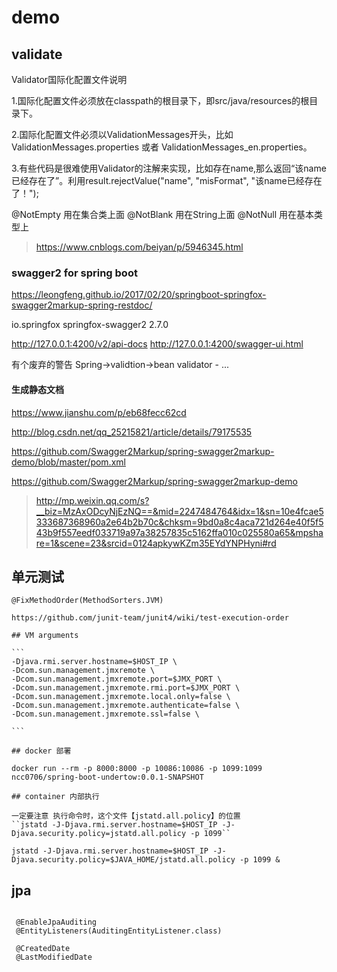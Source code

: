 # demo

## validate

Validator国际化配置文件说明

1.国际化配置文件必须放在classpath的根目录下，即src/java/resources的根目录下。

2.国际化配置文件必须以ValidationMessages开头，比如ValidationMessages.properties 或者 ValidationMessages_en.properties。

3.有些代码是很难使用Validator的注解来实现，比如存在name,那么返回“该name已经存在了”。利用result.rejectValue("name", "misFormat", "该name已经存在了！");

@NotEmpty 用在集合类上面
@NotBlank 用在String上面
@NotNull    用在基本类型上

> https://www.cnblogs.com/beiyan/p/5946345.html

### swagger2 for spring boot

https://leongfeng.github.io/2017/02/20/springboot-springfox-swagger2markup-spring-restdoc/

<!-- https://mvnrepository.com/artifact/io.springfox/springfox-swagger2 -->
<dependency>
    <groupId>io.springfox</groupId>
    <artifactId>springfox-swagger2</artifactId>
    <version>2.7.0</version>
</dependency>

http://127.0.0.1:4200/v2/api-docs
http://127.0.0.1:4200/swagger-ui.html

有个废弃的警告 Spring->validtion->bean validator - ...



#### 生成静态文档

https://www.jianshu.com/p/eb68fecc62cd

http://blog.csdn.net/qq_25215821/article/details/79175535

https://github.com/Swagger2Markup/spring-swagger2markup-demo/blob/master/pom.xml

https://github.com/Swagger2Markup/spring-swagger2markup-demo


> http://mp.weixin.qq.com/s?__biz=MzAxODcyNjEzNQ==&mid=2247484764&idx=1&sn=10e4fcae5333687368960a2e64b2b70c&chksm=9bd0a8c4aca721d264e40f5f543b9f557eedf033719a97a38257835c5162ffa010c025580a65&mpshare=1&scene=23&srcid=0124apkywKZm35EYdYNPHyni#rd


## 单元测试

    @FixMethodOrder(MethodSorters.JVM)
    
    https://github.com/junit-team/junit4/wiki/test-execution-order
    
    ## VM arguments
    
    ```
    -Djava.rmi.server.hostname=$HOST_IP \
    -Dcom.sun.management.jmxremote \
    -Dcom.sun.management.jmxremote.port=$JMX_PORT \
    -Dcom.sun.management.jmxremote.rmi.port=$JMX_PORT \
    -Dcom.sun.management.jmxremote.local.only=false \
    -Dcom.sun.management.jmxremote.authenticate=false \
    -Dcom.sun.management.jmxremote.ssl=false \
    
    ```
    
    ## docker 部署
    
    docker run --rm -p 8000:8000 -p 10086:10086 -p 1099:1099 ncc0706/spring-boot-undertow:0.0.1-SNAPSHOT
    
    ## container 内部执行
    
    一定要注意 执行命令时，这个文件【jstatd.all.policy】的位置
    ``jstatd -J-Djava.rmi.server.hostname=$HOST_IP -J-Djava.security.policy=jstatd.all.policy -p 1099``
    
    jstatd -J-Djava.rmi.server.hostname=$HOST_IP -J-Djava.security.policy=$JAVA_HOME/jstatd.all.policy -p 1099 &

## jpa
```

 @EnableJpaAuditing
 @EntityListeners(AuditingEntityListener.class)
 
 @CreatedDate
 @LastModifiedDate

```